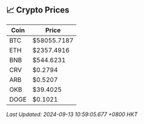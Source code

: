 ## 📈 Crypto Prices

| Coin | Price |
| ---- | ----- |
| BTC | $58055.7187 |
| ETH | $2357.4916 |
| BNB | $544.6231 |
| CRV | $0.2794 |
| ARB | $0.5207 |
| OKB | $39.4025 |
| DOGE | $0.1021 |

_Last Updated: 2024-09-13 10:59:05.677 +0800 HKT_